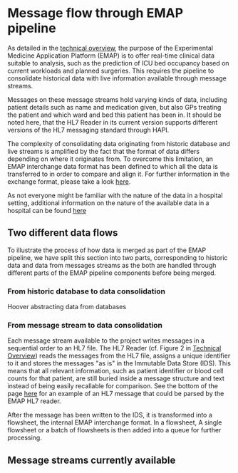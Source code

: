 # Message flow through EMAP pipeline
As detailed in the [technical overview](./Technical_overview_of_EMAP.md), the purpose of the Experimental Medicine
Application Platform (EMAP) is to offer real-time clinical data suitable to analysis, such as the prediction of ICU 
bed occupancy based on current workloads and planned surgeries. This requires the pipeline to consolidate historical
data with live information available through message streams. 

Messages on these message streams hold varying kinds of data, including patient details such as name and medication 
given, but also GPs treating the patient and which ward and bed this patient has been in. 
It should be noted here, that the HL7 Reader in its current version supports different versions of the HL7 messaging 
standard through HAPI. 

The complexity of consolidating data originating from historic database and live streams is amplified by the fact that 
the format of data differs depending on where it originates from. To overcome this limitation, an EMAP interchange data
format has been defined to which all the data is transferred to in order to compare and align it. For further 
information in the exchange format, please take a look [here](./Interchange_format.md). 

As not everyone might be familiar with the nature of the data in a hospital setting, additional information on the 
nature of the available data in a hospital can be found [here](./Background_information.md)

## Two different data flows
To illustrate the process of how data is merged as part of the EMAP pipeline, we have split this section into two parts,
corresponding to historic data and data from messages streams as the both are handled through different parts of the 
EMAP pipeline components before being merged.

### From historic database to data consolidation

Hoover abstracting data from databases

### From message stream to data consolidation

Each message stream available to the project writes messages in a sequential order to an HL7 file. The HL7 Reader (cf. 
Figure 2 in [Technical Overview](./Technical_overview_of_EMAP.md)) reads the messages from the HL7 file, assigns a 
unique identifier to it and stores the messages "as is" in the Immutable Data Store (IDS). This means that all relevant 
information, such as patient identifier or blood cell counts for that patient, are still buried inside a message 
structure and text instead of being easily recallable for comparison. See the bottom of the page 
[here](https://www.lyniate.com/knowledge-hub/hl7-oru-message/) for an example of an HL7 message that could be parsed by
the EMAP HL7 reader.

After the message has been written to the IDS, it is transformed into a flowsheet, the internal EMAP interchange format.
In a flowsheet, 
A single flowsheet or a batch of flowsheets is then added into a queue for further processing. 




## Message streams currently available

